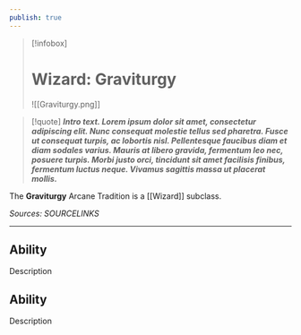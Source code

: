 ```yaml
---
publish: true
---
```

> [!infobox]
> # Wizard: Graviturgy
> ![[Graviturgy.png]]

> [!quote]
> **_Intro text. Lorem ipsum dolor sit amet, consectetur adipiscing elit. Nunc consequat molestie tellus sed pharetra. Fusce ut consequat turpis, ac lobortis nisl. Pellentesque faucibus diam et diam sodales varius. Mauris at libero gravida, fermentum leo nec, posuere turpis. Morbi justo orci, tincidunt sit amet facilisis finibus, fermentum luctus neque. Vivamus sagittis massa ut placerat mollis._**

The **Graviturgy** Arcane Tradition is a [[Wizard]] subclass.

*Sources: SOURCELINKS*
***
## Ability
Description
## Ability
Description